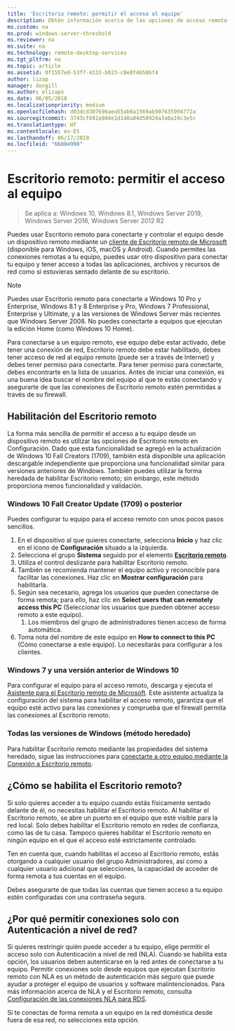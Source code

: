 ```yaml
---
title: 'Escritorio remoto: permitir el acceso al equipo'
description: Obtén información acerca de las opciones de acceso remoto a tu equipo.
ms.custom: na
ms.prod: windows-server-threshold
ms.reviewer: na
ms.suite: na
ms.technology: remote-desktop-services
ms.tgt_pltfrm: na
ms.topic: article
ms.assetid: 0f1557ed-53f7-4333-b023-c8e0f4b58bf4
author: lizap
manager: dongill
ms.author: elizapo
ms.date: 06/05/2018
ms.localizationpriority: medium
ms.openlocfilehash: d03dcd307696aea55ab6a1569ab907635994772a
ms.sourcegitcommit: 3743cf691a984e1d140a04d50924a3a0a19c3e5c
ms.translationtype: HT
ms.contentlocale: es-ES
ms.lasthandoff: 06/17/2019
ms.locfileid: "66804990"
---
```

# <a name="remote-desktop---allow-access-to-your-pc"></a>Escritorio remoto: permitir el acceso al equipo

>Se aplica a: Windows 10, Windows 8.1, Windows Server 2019, Windows Server 2016, Windows Server 2012 R2

Puedes usar Escritorio remoto para conectarte y controlar el equipo desde un dispositivo remoto mediante un [cliente de Escritorio remoto de Microsoft ](remote-desktop-clients.md) (disponible para Windows, iOS, macOS y Android). Cuando permites las conexiones remotas a tu equipo, puedes usar otro dispositivo para conectar tu equipo y tener acceso a todas las aplicaciones, archivos y recursos de red como si estuvieras sentado delante de su escritorio.  

> [!NOTE]
> Puedes usar Escritorio remoto para conectarte a Windows 10 Pro y Enterprise, Windows 8.1 y 8 Enterprise y Pro, Windows 7 Professional, Enterprise y Ultimate, y a las versiones de Windows Server más recientes que Windows Server 2008. No puedes conectarte a equipos que ejecutan la edición Home (como Windows 10 Home). 

Para conectarse a un equipo remoto, ese equipo debe estar activado, debe tener una conexión de red, Escritorio remoto debe estar habilitado, debes tener acceso de red al equipo remoto (puede ser a través de Internet) y debes tener permiso para conectarte. Para tener permiso para conectarte, debes encontrarte en la lista de usuarios. Antes de iniciar una conexión, es una buena idea buscar el nombre del equipo al que te estás conectando y asegurarte de que las conexiones de Escritorio remoto estén permitidas a través de su firewall.

## <a name="how-to-enable-remote-desktop"></a>Habilitación del Escritorio remoto

La forma más sencilla de permitir el acceso a tu equipo desde un dispositivo remoto es utilizar las opciones de Escritorio remoto en Configuración. Dado que esta funcionalidad se agregó en la actualización de Windows 10 Fall Creators (1709), también está disponible una aplicación descargable independiente que proporciona una funcionalidad similar para versiones anteriores de Windows. También puedes utilizar la forma heredada de habilitar Escritorio remoto; sin embargo, este método proporciona menos funcionalidad y validación.

### <a name="windows-10-fall-creator-update-1709-or-later"></a>Windows 10 Fall Creator Update (1709) o posterior

Puedes configurar tu equipo para el acceso remoto con unos pocos pasos sencillos.
1. En el dispositivo al que quieres conectarte, selecciona **Inicio** y haz clic en el icono de **Configuración** situado a la izquierda.
2. Selecciona el grupo **Sistema** seguido por el elemento [**Escritorio remoto**](ms-settings:remotedesktop).
3. Utiliza el control deslizante para habilitar Escritorio remoto.
4. También se recomienda mantener el equipo activo y reconocible para facilitar las conexiones. Haz clic en **Mostrar configuración** para habilitarla.
5. Según sea necesario, agrega los usuarios que pueden conectarse de forma remota; para ello, haz clic en **Select users that can remotely access this PC** (Seleccionar los usuarios que pueden obtener acceso remoto a este equipo).
   1. Los miembros del grupo de administradores tienen acceso de forma automática.
6. Toma nota del nombre de este equipo en **How to connect to this PC** (Cómo conectarse a este equipo). Lo necesitarás para configurar a los clientes.

### <a name="windows-7-and-early-version-of-windows-10"></a>Windows 7 y una versión anterior de Windows 10

Para configurar el equipo para el acceso remoto, descarga y ejecuta el [Asistente para el Escritorio remoto de Microsoft](https://www.microsoft.com/download/details.aspx?id=50042). Este asistente actualiza la configuración del sistema para habilitar el acceso remoto, garantiza que el equipo esté activo para las conexiones y comprueba que el firewall permita las conexiones al Escritorio remoto. 

### <a name="all-versions-of-windows-legacy-method"></a>Todas las versiones de Windows (método heredado)

Para habilitar Escritorio remoto mediante las propiedades del sistema heredado, sigue las instrucciones para [conectarte a otro equipo mediante la Conexión a Escritorio remoto](https://windows.microsoft.com/windows/remote-desktop-connection-faq).

## <a name="should-i-enable-remote-desktop"></a>¿Cómo se habilita el Escritorio remoto?

Si solo quieres acceder a tu equipo cuando estás físicamente sentado delante de él, no necesitas habilitar el Escritorio remoto. Al habilitar el Escritorio remoto, se abre un puerto en el equipo que esté visible para la red local. Solo debes habilitar el Escritorio remoto en redes de confianza, como las de tu casa. Tampoco quieres habilitar el Escritorio remoto en ningún equipo en el que el acceso esté estrictamente controlado.

Ten en cuenta que, cuando habilitas el acceso al Escritorio remoto, estás otorgando a cualquier usuario del grupo Administradores, así como a cualquier usuario adicional que selecciones, la capacidad de acceder de forma remota a tus cuentas en el equipo.

Debes asegurarte de que todas las cuentas que tienen acceso a tu equipo estén configuradas con una contraseña segura.

## <a name="why-allow-connections-only-with-network-level-authentication"></a>¿Por qué permitir conexiones solo con Autenticación a nivel de red? 

Si quieres restringir quién puede acceder a tu equipo, elige permitir el acceso solo con Autenticación a nivel de red (NLA). Cuando se habilita esta opción, los usuarios deben autenticarse en la red antes de conectarse a tu equipo. Permitir conexiones solo desde equipos que ejecutan Escritorio remoto con NLA es un método de autenticación más seguro que puede ayudar a proteger el equipo de usuarios y software malintencionados. Para más información acerca de NLA y el Escritorio remoto, consulta [Configuración de las conexiones NLA para RDS](https://technet.microsoft.com/library/cc732713(v=ws.11).aspx).

Si te conectas de forma remota a un equipo en la red doméstica desde fuera de esa red, no selecciones esta opción.
